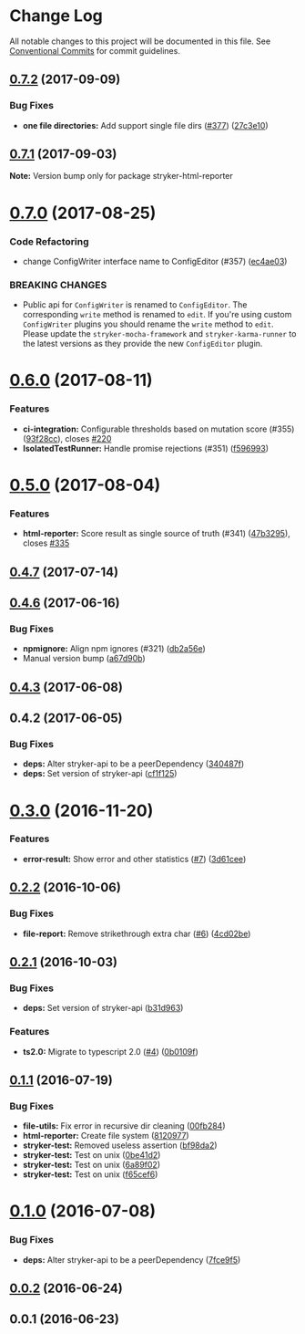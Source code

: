 # Change Log

All notable changes to this project will be documented in this file.
See [Conventional Commits](https://conventionalcommits.org) for commit guidelines.

<a name="0.7.2"></a>
## [0.7.2](https://github.com/stryker-mutator/stryker/compare/stryker-html-reporter@0.7.1...stryker-html-reporter@0.7.2) (2017-09-09)


### Bug Fixes

* **one file directories:** Add support single file dirs ([#377](https://github.com/stryker-mutator/stryker/issues/377)) ([27c3e10](https://github.com/stryker-mutator/stryker/commit/27c3e10))




<a name="0.7.1"></a>
## [0.7.1](https://github.com/stryker-mutator/stryker/compare/stryker-html-reporter@0.7.0...stryker-html-reporter@0.7.1) (2017-09-03)




**Note:** Version bump only for package stryker-html-reporter

<a name="0.7.0"></a>
# [0.7.0](https://github.com/stryker-mutator/stryker/compare/stryker-html-reporter@0.6.0...stryker-html-reporter@0.7.0) (2017-08-25)


### Code Refactoring

* change ConfigWriter interface name to ConfigEditor (#357) ([ec4ae03](https://github.com/stryker-mutator/stryker/commit/ec4ae03))


### BREAKING CHANGES

* Public api for `ConfigWriter` is renamed to `ConfigEditor`. The corresponding `write` method is renamed to `edit`. If you're using custom `ConfigWriter` plugins you should rename the `write` method to `edit`. Please update the `stryker-mocha-framework` and `stryker-karma-runner` to the latest versions as they provide the new `ConfigEditor` plugin.




<a name="0.6.0"></a>
# [0.6.0](https://github.com/stryker-mutator/stryker/compare/stryker-html-reporter@0.5.0...stryker-html-reporter@0.6.0) (2017-08-11)


### Features

* **ci-integration:** Configurable thresholds based on mutation score (#355) ([93f28cc](https://github.com/stryker-mutator/stryker/commit/93f28cc)), closes [#220](https://github.com/stryker-mutator/stryker/issues/220)
* **IsolatedTestRunner:** Handle promise rejections (#351) ([f596993](https://github.com/stryker-mutator/stryker/commit/f596993))




<a name="0.5.0"></a>
# [0.5.0](https://github.com/stryker-mutator/stryker/compare/stryker-html-reporter@0.4.7...stryker-html-reporter@0.5.0) (2017-08-04)


### Features

* **html-reporter:** Score result as single source of truth (#341) ([47b3295](https://github.com/stryker-mutator/stryker/commit/47b3295)), closes [#335](https://github.com/stryker-mutator/stryker/issues/335)




<a name="0.4.7"></a>
## [0.4.7](https://github.com/stryker-mutator/stryker/compare/stryker-html-reporter@0.4.6...stryker-html-reporter@0.4.7) (2017-07-14)




<a name="0.4.6"></a>
## [0.4.6](https://github.com/stryker-mutator/stryker/compare/stryker-html-reporter@0.4.4...stryker-html-reporter@0.4.6) (2017-06-16)


### Bug Fixes

* **npmignore:** Align npm ignores (#321) ([db2a56e](https://github.com/stryker-mutator/stryker/commit/db2a56e))
* Manual version bump ([a67d90b](https://github.com/stryker-mutator/stryker/commit/a67d90b))




<a name="0.4.3"></a>
## [0.4.3](https://github.com/stryker-mutator/stryker/compare/stryker-html-reporter@0.4.2...stryker-html-reporter@0.4.3) (2017-06-08)




<a name="0.4.2"></a>
## 0.4.2 (2017-06-05)

### Bug Fixes

* **deps:** Alter stryker-api to be a peerDependency ([340487f](https://github.com/stryker-mutator/stryker/commit/340487f))
* **deps:** Set version of stryker-api ([cf1f125](https://github.com/stryker-mutator/stryker/commit/cf1f125))

<a name="0.3.0"></a>
# [0.3.0](https://github.com/stryker-mutator/stryker-html-reporter/compare/v0.2.2...v0.3.0) (2016-11-20)


### Features

* **error-result:** Show error and other statistics ([#7](https://github.com/stryker-mutator/stryker-html-reporter/issues/7)) ([3d61cee](https://github.com/stryker-mutator/stryker-html-reporter/commit/3d61cee))



<a name="0.2.2"></a>
## [0.2.2](https://github.com/stryker-mutator/stryker-html-reporter/compare/v0.2.1...v0.2.2) (2016-10-06)


### Bug Fixes

* **file-report:** Remove strikethrough extra char ([#6](https://github.com/stryker-mutator/stryker-html-reporter/issues/6)) ([4cd02be](https://github.com/stryker-mutator/stryker-html-reporter/commit/4cd02be))



<a name="0.2.1"></a>
## [0.2.1](https://github.com/stryker-mutator/stryker-html-reporter/compare/v0.1.1...v0.2.1) (2016-10-03)


### Bug Fixes

* **deps:** Set version of stryker-api ([b31d963](https://github.com/stryker-mutator/stryker-html-reporter/commit/b31d963))


### Features

* **ts2.0:** Migrate to typescript 2.0 ([#4](https://github.com/stryker-mutator/stryker-html-reporter/issues/4)) ([0b0109f](https://github.com/stryker-mutator/stryker-html-reporter/commit/0b0109f))



<a name="0.1.1"></a>
## [0.1.1](https://github.com/stryker-mutator/stryker-html-reporter/compare/v0.1.0...v0.1.1) (2016-07-19)


### Bug Fixes

* **file-utils:** Fix error in recursive dir cleaning ([00fb284](https://github.com/stryker-mutator/stryker-html-reporter/commit/00fb284))
* **html-reporter:** Create file system ([8120977](https://github.com/stryker-mutator/stryker-html-reporter/commit/8120977))
* **stryker-test:** Removed useless assertion ([bf98da2](https://github.com/stryker-mutator/stryker-html-reporter/commit/bf98da2))
* **stryker-test:** Test on unix ([0be41d2](https://github.com/stryker-mutator/stryker-html-reporter/commit/0be41d2))
* **stryker-test:** Test on unix ([6a89f02](https://github.com/stryker-mutator/stryker-html-reporter/commit/6a89f02))
* **stryker-test:** Test on unix ([f65cef6](https://github.com/stryker-mutator/stryker-html-reporter/commit/f65cef6))



<a name="0.1.0"></a>
# [0.1.0](https://github.com/stryker-mutator/stryker-html-reporter/compare/v0.0.2...v0.1.0) (2016-07-08)


### Bug Fixes

* **deps:** Alter stryker-api to be a peerDependency ([7fce9f5](https://github.com/stryker-mutator/stryker-html-reporter/commit/7fce9f5))



<a name="0.0.2"></a>
## [0.0.2](https://github.com/stryker-mutator/stryker-html-reporter/compare/v0.0.1...v0.0.2) (2016-06-24)



<a name="0.0.1"></a>
## 0.0.1 (2016-06-23)

